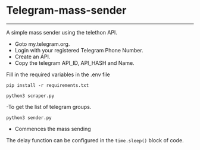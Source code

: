 # Telegram-mass-sender

---
A simple mass sender using the telethon API.

- Goto my.telegram.org.
- Login with your registered Telegram Phone Number.
- Create an API.
- Copy the telegram API_ID, API_HASH and Name.

Fill in the required variables in the .env file

`pip install -r requirements.txt`

`python3 scraper.py`

-To get the list of telegram groups.

`python3 sender.py`

- Commences the mass sending

The delay function can be configured in the `time.sleep()` block of code.
